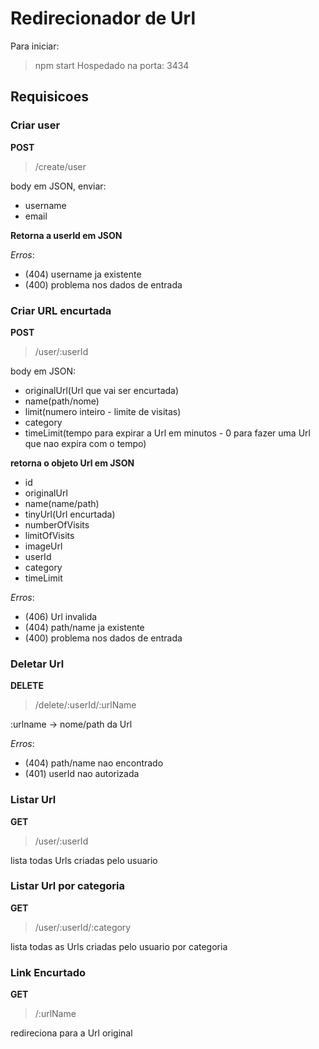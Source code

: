 # Redirecionador de Url

Para iniciar: 
>npm start
Hospedado na porta: 3434

## Requisicoes

### Criar user

__POST__ 
>/create/user

body em JSON, enviar:
- username
- email

__Retorna a userId em JSON__

_Erros_:
- (404) username ja existente
- (400) problema nos dados de entrada

### Criar URL encurtada

__POST__
>/user/:userId

body em JSON:
- originalUrl(Url que vai ser encurtada)
- name(path/nome)
- limit(numero inteiro - limite de visitas)
- category
- timeLimit(tempo para expirar a Url em minutos - 0 para fazer uma Url que nao expira com o tempo)

__retorna o objeto Url em JSON__

- id
- originalUrl
- name(name/path)
- tinyUrl(Url encurtada)
- numberOfVisits
- limitOfVisits
- imageUrl
- userId
- category
- timeLimit


_Erros_:
- (406) Url invalida
- (404) path/name ja existente
- (400) problema nos dados de entrada

### Deletar Url

__DELETE__
>/delete/:userId/:urlName

:urlname -> nome/path da Url

_Erros_:
- (404) path/name nao encontrado
- (401) userId nao autorizada

### Listar Url

__GET__
>/user/:userId

lista todas Urls criadas pelo usuario

### Listar Url por categoria

__GET__
>/user/:userId/:category

lista todas as Urls criadas pelo usuario por categoria

### Link Encurtado

__GET__
>/:urlName

redireciona para a Url original